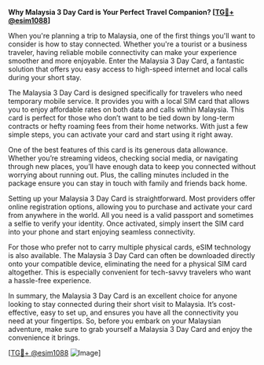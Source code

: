 **Why Malaysia 3 Day Card is Your Perfect Travel Companion? [[TG💪+ @esim1088](https://t.me/s/esim1088)]**

When you're planning a trip to Malaysia, one of the first things you'll want to consider is how to stay connected. Whether you're a tourist or a business traveler, having reliable mobile connectivity can make your experience smoother and more enjoyable. Enter the Malaysia 3 Day Card, a fantastic solution that offers you easy access to high-speed internet and local calls during your short stay.

The Malaysia 3 Day Card is designed specifically for travelers who need temporary mobile service. It provides you with a local SIM card that allows you to enjoy affordable rates on both data and calls within Malaysia. This card is perfect for those who don’t want to be tied down by long-term contracts or hefty roaming fees from their home networks. With just a few simple steps, you can activate your card and start using it right away.

One of the best features of this card is its generous data allowance. Whether you’re streaming videos, checking social media, or navigating through new places, you’ll have enough data to keep you connected without worrying about running out. Plus, the calling minutes included in the package ensure you can stay in touch with family and friends back home.

Setting up your Malaysia 3 Day Card is straightforward. Most providers offer online registration options, allowing you to purchase and activate your card from anywhere in the world. All you need is a valid passport and sometimes a selfie to verify your identity. Once activated, simply insert the SIM card into your phone and start enjoying seamless connectivity.

For those who prefer not to carry multiple physical cards, eSIM technology is also available. The Malaysia 3 Day Card can often be downloaded directly onto your compatible device, eliminating the need for a physical SIM card altogether. This is especially convenient for tech-savvy travelers who want a hassle-free experience.

In summary, the Malaysia 3 Day Card is an excellent choice for anyone looking to stay connected during their short visit to Malaysia. It’s cost-effective, easy to set up, and ensures you have all the connectivity you need at your fingertips. So, before you embark on your Malaysian adventure, make sure to grab yourself a Malaysia 3 Day Card and enjoy the convenience it brings.

[[TG💪+ @esim1088](https://t.me/s/esim1088) ![Image](https://i.postimg.cc/Y0z9fWf4/image.png)]